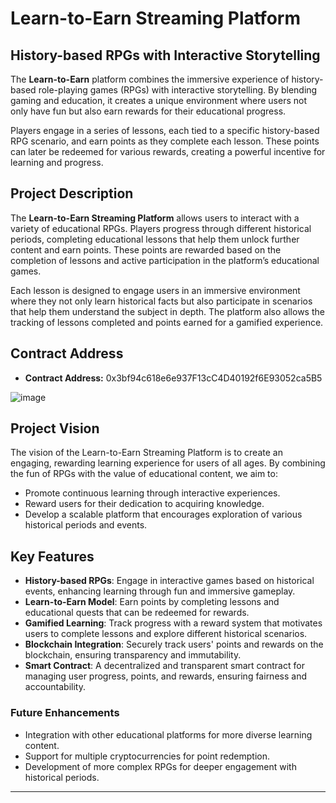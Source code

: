 # Learn-to-Earn Streaming Platform

## History-based RPGs with Interactive Storytelling

The **Learn-to-Earn** platform combines the immersive experience of history-based role-playing games (RPGs) with interactive storytelling. By blending gaming and education, it creates a unique environment where users not only have fun but also earn rewards for their educational progress.

Players engage in a series of lessons, each tied to a specific history-based RPG scenario, and earn points as they complete each lesson. These points can later be redeemed for various rewards, creating a powerful incentive for learning and progress.

## Project Description

The **Learn-to-Earn Streaming Platform** allows users to interact with a variety of educational RPGs. Players progress through different historical periods, completing educational lessons that help them unlock further content and earn points. These points are rewarded based on the completion of lessons and active participation in the platform’s educational games.

Each lesson is designed to engage users in an immersive environment where they not only learn historical facts but also participate in scenarios that help them understand the subject in depth. The platform also allows the tracking of lessons completed and points earned for a gamified experience.

## Contract Address

- **Contract Address:** 
0x3bf94c618e6e937F13cC4D40192f6E93052ca5B5

![image](https://github.com/user-attachments/assets/51909dcf-86f7-4dae-9ec4-d8a48facc1bf)



## Project Vision

The vision of the Learn-to-Earn Streaming Platform is to create an engaging, rewarding learning experience for users of all ages. By combining the fun of RPGs with the value of educational content, we aim to:
- Promote continuous learning through interactive experiences.
- Reward users for their dedication to acquiring knowledge.
- Develop a scalable platform that encourages exploration of various historical periods and events.

## Key Features

- **History-based RPGs**: Engage in interactive games based on historical events, enhancing learning through fun and immersive gameplay.
- **Learn-to-Earn Model**: Earn points by completing lessons and educational quests that can be redeemed for rewards.
- **Gamified Learning**: Track progress with a reward system that motivates users to complete lessons and explore different historical scenarios.
- **Blockchain Integration**: Securely track users' points and rewards on the blockchain, ensuring transparency and immutability.
- **Smart Contract**: A decentralized and transparent smart contract for managing user progress, points, and rewards, ensuring fairness and accountability.

### Future Enhancements

- Integration with other educational platforms for more diverse learning content.
- Support for multiple cryptocurrencies for point redemption.
- Development of more complex RPGs for deeper engagement with historical periods.

---
